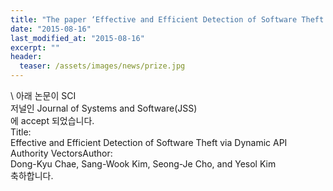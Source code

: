 ```yaml
---
title: "The paper ‘Effective and Efficient Detection of Software Theft via Dynamic API Authority Vectors' has been accepted in Journal of Systems and Software"
date: "2015-08-16"
last_modified_at: "2015-08-16"
excerpt: ""
header:
  teaser: /assets/images/news/prize.jpg
---
```

\\
아래 논문이 SCI<br>저널인 Journal of Systems and Software(JSS)<br>에 accept 되었습니다.<br>Title:<br>Effective and Efficient Detection of Software Theft via Dynamic API Authority VectorsAuthor:<br>Dong-Kyu Chae, Sang-Wook Kim, Seong-Je Cho, and Yesol Kim<br>축하합니다.